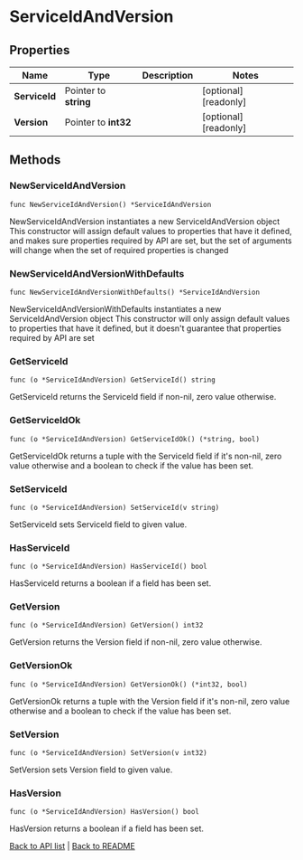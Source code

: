 # ServiceIdAndVersion

## Properties

Name | Type | Description | Notes
------------ | ------------- | ------------- | -------------
**ServiceId** | Pointer to **string** |  | [optional] [readonly] 
**Version** | Pointer to **int32** |  | [optional] [readonly] 

## Methods

### NewServiceIdAndVersion

`func NewServiceIdAndVersion() *ServiceIdAndVersion`

NewServiceIdAndVersion instantiates a new ServiceIdAndVersion object
This constructor will assign default values to properties that have it defined,
and makes sure properties required by API are set, but the set of arguments
will change when the set of required properties is changed

### NewServiceIdAndVersionWithDefaults

`func NewServiceIdAndVersionWithDefaults() *ServiceIdAndVersion`

NewServiceIdAndVersionWithDefaults instantiates a new ServiceIdAndVersion object
This constructor will only assign default values to properties that have it defined,
but it doesn't guarantee that properties required by API are set

### GetServiceId

`func (o *ServiceIdAndVersion) GetServiceId() string`

GetServiceId returns the ServiceId field if non-nil, zero value otherwise.

### GetServiceIdOk

`func (o *ServiceIdAndVersion) GetServiceIdOk() (*string, bool)`

GetServiceIdOk returns a tuple with the ServiceId field if it's non-nil, zero value otherwise
and a boolean to check if the value has been set.

### SetServiceId

`func (o *ServiceIdAndVersion) SetServiceId(v string)`

SetServiceId sets ServiceId field to given value.

### HasServiceId

`func (o *ServiceIdAndVersion) HasServiceId() bool`

HasServiceId returns a boolean if a field has been set.

### GetVersion

`func (o *ServiceIdAndVersion) GetVersion() int32`

GetVersion returns the Version field if non-nil, zero value otherwise.

### GetVersionOk

`func (o *ServiceIdAndVersion) GetVersionOk() (*int32, bool)`

GetVersionOk returns a tuple with the Version field if it's non-nil, zero value otherwise
and a boolean to check if the value has been set.

### SetVersion

`func (o *ServiceIdAndVersion) SetVersion(v int32)`

SetVersion sets Version field to given value.

### HasVersion

`func (o *ServiceIdAndVersion) HasVersion() bool`

HasVersion returns a boolean if a field has been set.


[Back to API list](../README.md#documentation-for-api-endpoints) | [Back to README](../README.md)


